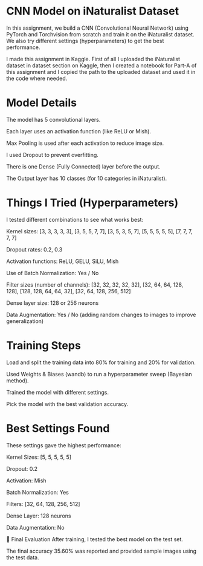 # CNN Model on iNaturalist Dataset
In this assignment, we build a CNN (Convolutional Neural Network) using PyTorch and Torchvision from scratch and train it on the iNaturalist dataset. We also try different settings (hyperparameters) to get the best performance.

I made this assignment in Kaggle. First of all I uploaded the iNaturalist dataset in dataset section on Kaggle, then I created a notebook for Part-A of this assignment and I copied the path to the uploaded dataset and used it in the code where needed.

# Model Details
The model has 5 convolutional layers.

Each layer uses an activation function (like ReLU or Mish).

Max Pooling is used after each activation to reduce image size.

I used Dropout to prevent overfitting.

There is one Dense (Fully Connected) layer before the output.

The Output layer has 10 classes (for 10 categories in iNaturalist).

# Things I Tried (Hyperparameters)
I tested different combinations to see what works best:

Kernel sizes:
[3, 3, 3, 3, 3], [3, 5, 5, 7, 7], [3, 5, 3, 5, 7], [5, 5, 5, 5, 5], [7, 7, 7, 7, 7]

Dropout rates:
0.2, 0.3

Activation functions:
ReLU, GELU, SiLU, Mish

Use of Batch Normalization:
Yes / No

Filter sizes (number of channels):
[32, 32, 32, 32, 32], [32, 64, 64, 128, 128], [128, 128, 64, 64, 32], [32, 64, 128, 256, 512]

Dense layer size:
128 or 256 neurons

Data Augmentation:
Yes / No (adding random changes to images to improve generalization)

#  Training Steps
Load and split the training data into 80% for training and 20% for validation.

Used Weights & Biases (wandb) to run a hyperparameter sweep (Bayesian method).

Trained the model with different settings.

Pick the model with the best validation accuracy.

#  Best Settings Found
These settings gave the highest performance:

Kernel Sizes: [5, 5, 5, 5, 5]

Dropout: 0.2

Activation: Mish

Batch Normalization: Yes

Filters: [32, 64, 128, 256, 512]

Dense Layer: 128 neurons

Data Augmentation: No

🧪 Final Evaluation
After training, I tested the best model on the test set.

The final accuracy 35.60% was reported and provided sample images using the test data.
